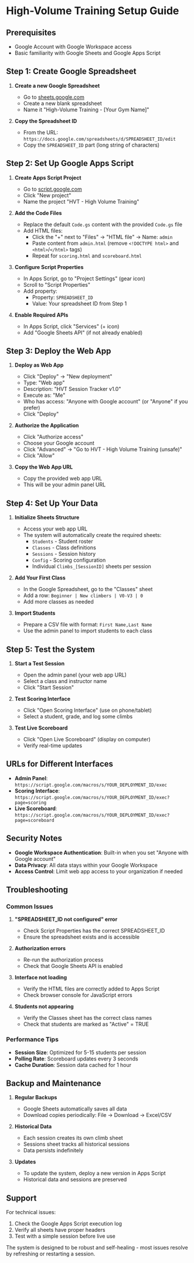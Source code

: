 # High-Volume Training Setup Guide

## Prerequisites
- Google Account with Google Workspace access
- Basic familiarity with Google Sheets and Google Apps Script

## Step 1: Create Google Spreadsheet

1. **Create a new Google Spreadsheet**
   - Go to [sheets.google.com](https://sheets.google.com)
   - Create a new blank spreadsheet
   - Name it "High-Volume Training - [Your Gym Name]"

2. **Copy the Spreadsheet ID**
   - From the URL: `https://docs.google.com/spreadsheets/d/SPREADSHEET_ID/edit`
   - Copy the `SPREADSHEET_ID` part (long string of characters)

## Step 2: Set Up Google Apps Script

1. **Create Apps Script Project**
   - Go to [script.google.com](https://script.google.com)
   - Click "New project"
   - Name the project "HVT - High Volume Training"

2. **Add the Code Files**
   - Replace the default `Code.gs` content with the provided `Code.gs` file
   - Add HTML files:
     - Click the "+" next to "Files" → "HTML file" → Name: `admin`
     - Paste content from `admin.html` (remove `<!DOCTYPE html>` and `<html>`/`</html>` tags)
     - Repeat for `scoring.html` and `scoreboard.html`

3. **Configure Script Properties**
   - In Apps Script, go to "Project Settings" (gear icon)
   - Scroll to "Script Properties"
   - Add property:
     - Property: `SPREADSHEET_ID`
     - Value: Your spreadsheet ID from Step 1

4. **Enable Required APIs**
   - In Apps Script, click "Services" (+ icon)
   - Add "Google Sheets API" (if not already enabled)

## Step 3: Deploy the Web App

1. **Deploy as Web App**
   - Click "Deploy" → "New deployment"
   - Type: "Web app"
   - Description: "HVT Session Tracker v1.0"
   - Execute as: "Me"
   - Who has access: "Anyone with Google account" (or "Anyone" if you prefer)
   - Click "Deploy"

2. **Authorize the Application**
   - Click "Authorize access"
   - Choose your Google account
   - Click "Advanced" → "Go to HVT - High Volume Training (unsafe)"
   - Click "Allow"

3. **Copy the Web App URL**
   - Copy the provided web app URL
   - This will be your admin panel URL

## Step 4: Set Up Your Data

1. **Initialize Sheets Structure**
   - Access your web app URL
   - The system will automatically create the required sheets:
     - `Students` - Student roster
     - `Classes` - Class definitions  
     - `Sessions` - Session history
     - `Config` - Scoring configuration
     - Individual `Climbs_[SessionID]` sheets per session

2. **Add Your First Class**
   - In the Google Spreadsheet, go to the "Classes" sheet
   - Add a row: `Beginner | New climbers | V0-V3 | 0`
   - Add more classes as needed

3. **Import Students**
   - Prepare a CSV file with format: `First Name,Last Name`
   - Use the admin panel to import students to each class

## Step 5: Test the System

1. **Start a Test Session**
   - Open the admin panel (your web app URL)
   - Select a class and instructor name
   - Click "Start Session"

2. **Test Scoring Interface**
   - Click "Open Scoring Interface" (use on phone/tablet)
   - Select a student, grade, and log some climbs

3. **Test Live Scoreboard**
   - Click "Open Live Scoreboard" (display on computer)
   - Verify real-time updates

## URLs for Different Interfaces

- **Admin Panel**: `https://script.google.com/macros/s/YOUR_DEPLOYMENT_ID/exec`
- **Scoring Interface**: `https://script.google.com/macros/s/YOUR_DEPLOYMENT_ID/exec?page=scoring`
- **Live Scoreboard**: `https://script.google.com/macros/s/YOUR_DEPLOYMENT_ID/exec?page=scoreboard`

## Security Notes

- **Google Workspace Authentication**: Built-in when you set "Anyone with Google account"
- **Data Privacy**: All data stays within your Google Workspace
- **Access Control**: Limit web app access to your organization if needed

## Troubleshooting

### Common Issues

1. **"SPREADSHEET_ID not configured" error**
   - Check Script Properties has the correct SPREADSHEET_ID
   - Ensure the spreadsheet exists and is accessible

2. **Authorization errors**
   - Re-run the authorization process
   - Check that Google Sheets API is enabled

3. **Interface not loading**
   - Verify the HTML files are correctly added to Apps Script
   - Check browser console for JavaScript errors

4. **Students not appearing**
   - Verify the Classes sheet has the correct class names
   - Check that students are marked as "Active" = TRUE

### Performance Tips

- **Session Size**: Optimized for 5-15 students per session
- **Polling Rate**: Scoreboard updates every 3 seconds
- **Cache Duration**: Session data cached for 1 hour

## Backup and Maintenance

1. **Regular Backups**
   - Google Sheets automatically saves all data
   - Download copies periodically: File → Download → Excel/CSV

2. **Historical Data**
   - Each session creates its own climb sheet
   - Sessions sheet tracks all historical sessions
   - Data persists indefinitely

3. **Updates**
   - To update the system, deploy a new version in Apps Script
   - Historical data and sessions are preserved

## Support

For technical issues:
1. Check the Google Apps Script execution log
2. Verify all sheets have proper headers
3. Test with a simple session before live use

The system is designed to be robust and self-healing - most issues resolve by refreshing or restarting a session.